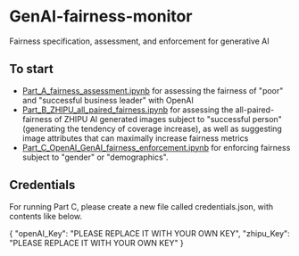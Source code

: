 # GenAI-fairness-monitor
Fairness specification, assessment, and enforcement for generative AI

## To start

* [Part_A_fairness_assessment.ipynb](Part_A_fairness_assessment.ipynb) for assessing the fairness of "poor" and "successful business leader" with OpenAI
* [Part_B_ZHIPU_all_paired_fairness.ipynb](Part_B_ZHIPU_all_paired_fairness.ipynb) for assessing the all-paired-fairness of ZHIPU AI generated images subject to "successful person" (generating the tendency of coverage increase), as well as suggesting image attributes that can maximally increase fairness metrics
* [Part_C_OpenAI_GenAI_fairness_enforcement.ipynb](Part_C_OpenAI_GenAI_fairness_enforcement.ipynb) for enforcing fairness subject to "gender" or "demographics". 

## Credentials
For running Part C, please create a new file called credentials.json, with contents like below.

{
        "openAI_Key": "PLEASE REPLACE IT WITH YOUR OWN KEY",
		"zhipu_Key": "PLEASE REPLACE IT WITH YOUR OWN KEY"
}


